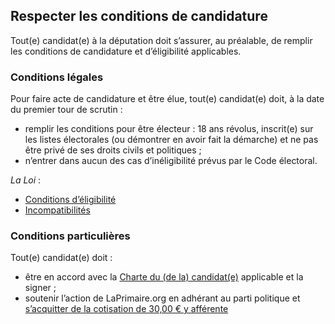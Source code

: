 ## Respecter les conditions de candidature
Tout(e) candidat(e) à la députation doit s’assurer, au préalable, de remplir les conditions de candidature et d’éligibilité applicables.

### Conditions légales
Pour faire acte de candidature et être élue, tout(e) candidat(e) doit, à la date du premier tour de scrutin :
* remplir les conditions pour être électeur : 18 ans révolus, inscrit(e) sur les listes électorales (ou démontrer en avoir fait la démarche) et ne pas être privé de ses droits civils et politiques ;
* n’entrer dans aucun des cas d’inéligibilité prévus par le Code électoral.

*La Loi* :
* [Conditions d’éligibilité](https://www.legifrance.gouv.fr/affichCode.do?idSectionTA=LEGISCTA000006148456&cidTexte=LEGITEXT000006070239&dateTexte=20170313)
* [Incompatibilités](https://www.legifrance.gouv.fr/affichCode.do?idSectionTA=LEGISCTA000006148457&cidTexte=LEGITEXT000006070239&dateTexte=20170313)

### Conditions particulières
Tout(e) candidat(e) doit :
* être en accord avec la [Charte du (de la) candidat(e)](https://legislatives.laprimaire.org/charte/) applicable et la signer ;
* soutenir l’action de LaPrimaire.org en adhérant au parti politique et [s’acquitter de la cotisation de 30,00 € y afférente](https://laprimaire.org/adherer/)
